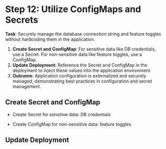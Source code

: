 # Step 12: Utilize ConfigMaps and Secrets

**Task**: Securely manage the database connection string and feature toggles without hardcoding them in the application.

1. **Create Secret and ConfigMap**: For sensitive data like DB credentials, use a Secret. For non-sensitive data like
   feature toggles, use a ConfigMap.
2. **Update Deployment**: Reference the Secret and ConfigMap in the deployment to inject these values into the
   application environment.
3. **Outcome**: Application configuration is externalized and securely managed, demonstrating best practices in
   configuration and secret management.

## Create Secret and ConfigMap

- Create Secret for sensitive data: DB credentials

- Create ConfigMap for non-sensitive data: feature toggles

## Update Deployment
